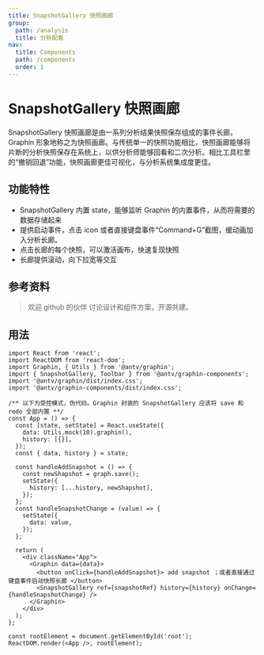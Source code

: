 ```yaml
---
title: SnapshotGallery 快照画廊
group:
  path: /analysis
  title: 分析配套
nav:
  title: Components
  path: /components
  order: 1
---
```


# SnapshotGallery 快照画廊

SnapshotGallery 快照画廊是由一系列分析结果快照保存组成的事件长廊，Graphin 形象地称之为快照画廊。与传统单一的快照功能相比，快照画廊能够将片断的分析快照保存在系统上，以供分析师能够回看和二次分析。相比工具栏里的“撤销回退”功能，快照画廊更佳可视化，与分析系统集成度更佳。

## 功能特性

- SnapshotGallery 内置 state，能够监听 Graphin 的内置事件，从而将需要的数据存储起来
- 提供启动事件，点击 icon 或者直接键盘事件“Command+G”截图，缓动画加入分析长廊。
- 点击长廊的每个快照，可以激活画布，快速复现快照
- 长廊提供滚动，向下拉宽等交互

## 参考资料

> 欢迎 github 的伙伴 讨论设计和组件方案，开源共建。

## 用法

```tsx | pure
import React from 'react';
import ReactDOM from 'react-dom';
import Graphin, { Utils } from '@antv/graphin';
import { SnapshotGallery, Toolbar } from '@antv/graphin-components';
import '@antv/graphin/dist/index.css';
import '@antv/graphin-components/dist/index.css';

/** 以下为受控模式，伪代码。Graphin 封装的 SnapshotGallery 应该将 save 和 redo 全部内置 **/
const App = () => {
  const [state, setState] = React.useState({
    data: Utils.mock(10).graphin(),
    history: [{}],
  });
  const { data, history } = state;

  const handleAddSnapshot = () => {
    const newShapshot = graph.save();
    setState({
      history: [...history, newShapshot],
    });
  };
  const handleSnapshotChange = (value) => {
    setState({
      data: value,
    });
  };

  return (
    <div className="App">
      <Graphin data={data}>
        <button onClick={handleAddSnapshot}> add snapshot ；或者直接通过键盘事件启动快照长廊 </button>
        <SnapshotGallery ref={snapshotRef} history={history} onChange={handleSnapshotChange} />
      </Graphin>
    </div>
  );
};

const rootElement = document.getElementById('root');
ReactDOM.render(<App />, rootElement);
```
